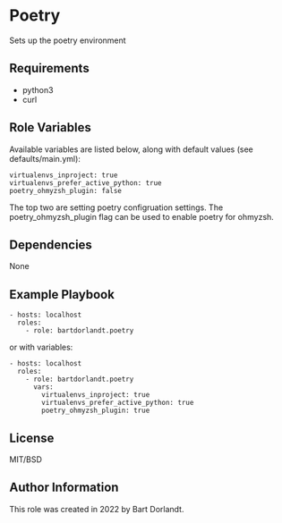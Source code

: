 # Poetry
Sets up the poetry environment

## Requirements
- python3
- curl

## Role Variables
Available variables are listed below, along with default values (see defaults/main.yml):

    virtualenvs_inproject: true
    virtualenvs_prefer_active_python: true
    poetry_ohmyzsh_plugin: false

The top two are setting poetry configruation settings. The poetry_ohmyzsh_plugin flag can be used to enable poetry for ohmyzsh.


## Dependencies
None

## Example Playbook

    - hosts: localhost
      roles:
        - role: bartdorlandt.poetry

or with variables:

    - hosts: localhost
      roles:
        - role: bartdorlandt.poetry
          vars:
            virtualenvs_inproject: true
            virtualenvs_prefer_active_python: true
            poetry_ohmyzsh_plugin: true



## License

MIT/BSD

## Author Information

This role was created in 2022 by Bart Dorlandt.